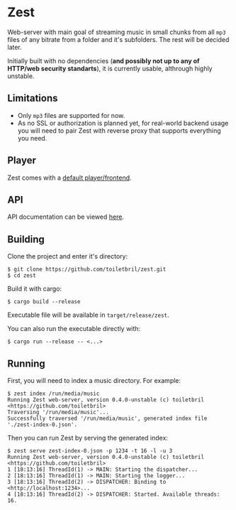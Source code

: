 # Zest

Web-server with main goal of streaming music in small chunks from all `mp3` files of any bitrate from a folder and it's subfolders. The rest will be decided later.

Initially built with no dependencies (**and possibly not up to any of HTTP/web security standarts**), it is currently usable, althrough highly unstable.

## Limitations
- Only `mp3` files are supported for now.
- As no SSL or authorization is planned yet, for real-world backend usage you will need to pair Zest with reverse proxy that supports everything you need.

## Player

Zest comes with a [default player/frontend](./player/).

## API

API documentation can be viewed [here](./API.md).

## Building

Clone the project and enter it's directory:
```console
$ git clone https://github.com/toiletbril/zest.git
$ cd zest
```

Build it with cargo:
```console
$ cargo build --release
```

Executable file will be available in `target/release/zest`.

You can also run the executable directly with:
```console
$ cargo run --release -- <...>
```

## Running

First, you will need to index a music directory. For example:
```console
$ zest index /run/media/music
Running Zest web-server, version 0.4.0-unstable (c) toiletbril <https://github.com/toiletbril>
Traversing '/run/media/music'...
Successfully traversed '/run/media/music', generated index file './zest-index-0.json'.
```

Then you can run Zest by serving the generated index:
```console
$ zest serve zest-index-0.json -p 1234 -t 16 -l -u 3
Running Zest web-server, version 0.4.0-unstable (c) toiletbril <https://github.com/toiletbril>
1 [18:13:16] ThreadId(1) -> MAIN: Starting the dispatcher...
2 [18:13:16] ThreadId(1) -> MAIN: Starting the logger...
3 [18:13:16] ThreadId(2) -> DISPATCHER: Binding to <http://localhost:1234>...
4 [18:13:16] ThreadId(2) -> DISPATCHER: Started. Available threads: 16.
```

